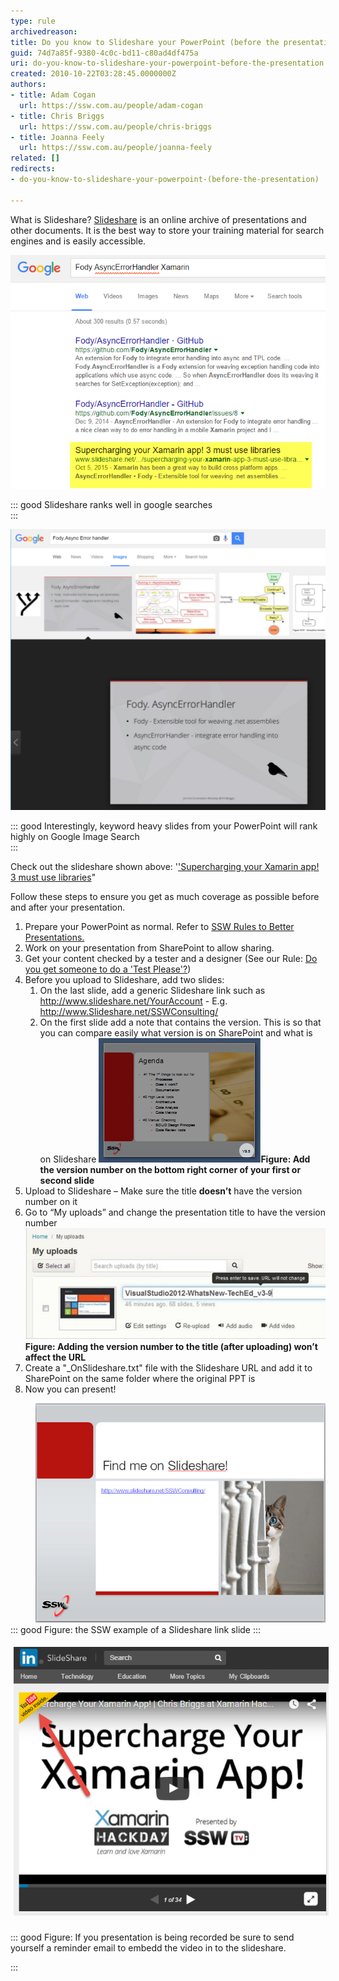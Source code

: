```yaml
---
type: rule
archivedreason: 
title: Do you know to Slideshare your PowerPoint (before the presentation)?
guid: 74d7a85f-9380-4c0c-bd11-c80ad4df475a
uri: do-you-know-to-slideshare-your-powerpoint-before-the-presentation
created: 2010-10-22T03:28:45.0000000Z
authors:
- title: Adam Cogan
  url: https://ssw.com.au/people/adam-cogan
- title: Chris Briggs
  url: https://ssw.com.au/people/chris-briggs
- title: Joanna Feely
  url: https://ssw.com.au/people/joanna-feely
related: []
redirects:
- do-you-know-to-slideshare-your-powerpoint-(before-the-presentation)

---
```


What is Slideshare? [Slideshare](http://www.slideshare.net/) is an online archive of presentations and other documents. It is the best way to store your training material for search engines and is easily accessible.

![](FodyAsyncErrorHandlerXamarinGoogleSearch.png)

::: good
Slideshare ranks well in google searches  
:::

![](FodyAsyncErrorHandlerGoogleImageSearch.png)

::: good
Interestingly, keyword heavy slides from your PowerPoint will rank highly on Google Image Search  
:::

Check out the slideshare shown above: '['Supercharging your Xamarin app! 3 must use libraries](http://www.slideshare.net/ChrisBriggsy/supercharging-your-xamarin-app-3-must-use-libraries)"

Follow these steps to ensure you get as much coverage as possible before and after your presentation.

<!--endintro-->

1. Prepare your PowerPoint as normal. Refer to [SSW Rules to Better Presentations.](/Pages/Rules-to-Better-Powerpoint-Presentations.aspx)
2. Work on your presentation from SharePoint to allow sharing.
3. Get your content checked by a tester and a designer (See our Rule: [Do you get someone to do a 'Test Please'?](/Pages/PPTTester.aspx))
4. Before you upload to Slideshare, add two slides:
    1. On the last slide, add a generic Slideshare link such as http://www.slideshare.net/YourAccount - E.g. http://www.Slideshare.net/SSWConsulting/
    2. On the first slide add a note that contains the version. This is so that you can compare easily what version is on SharePoint and what is on Slideshare
![](version-number.jpg)**Figure: Add the version number on the bottom right corner of your first or second slide**
5. Upload to Slideshare – Make sure the title  **doesn’t** have the version number on it
6. Go to “My uploads” and change the presentation title to have the version number<br>![](version-number-slideshare.jpg)**Figure: Adding the version number to the title (after uploading) won’t affect the URL**
7. Create a "\_OnSlideshare.txt" file with the Slideshare URL and add it to SharePoint on the same folder where the original PPT is
8. Now you can present!
<dd class="ssw15-rteElement-FigureGood"><img class="ms-rteCustom-ImageArea" src="slideshareend.jpg" alt="" style="color:#555555;font-size:11px;font-weight:bold;line-height:20px;">
</dd>
::: good
Figure: the SSW example of a Slideshare link slide  
:::


<font color="#555555"><span style="font-size:11px;line-height:21px;"> <b><img src="YoutubeEmbedSlideShare.png" alt="YoutubeEmbedSlideShare.png" style="margin:5px;"><br></b> </span></font>

::: good
Figure: If you presentation is being recorded be sure to send yourself a reminder email to embedd the video in to the slideshare.

:::
